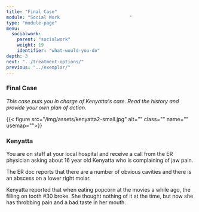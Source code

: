 ```yaml
---
title: "Final Case"
module: "Social Work                          "
type: "module-page"
menu:
  socialwork:
    parent: "socialwork"
    weight: 19
    identifier: "what-would-you-do"
depth: 3
next: "../treatment-options/"
previous: "../exemplar/"
---
```

<div class="pageblock"><h3>Final Case</h3><div class="maintext"><p><em>This case puts you in charge of Kenyatta's care. Read the history and provide your own plan of action.</em></p></div>
</div><div class="pageblock"><div class="right">{{< figure src="/img/assets/kenyatta2-small.jpg" alt="" class="" name="" usemap="">}}</div>
</div><div class="pageblock"><h3>Kenyatta</h3><div class="maintext"><p>You are on staff at your local hospital and receive a call from the ER physician asking about 16 year old Kenyatta who is complaining of jaw pain.</p>
<p>The ER doc reports that there are a number of obvious cavities and there is an abscess on a lower right molar.</p>
<p>Kenyatta reported that when eating popcorn at the movies a while ago, the filling on tooth #30 broke. She thought nothing of it at the time, but now she has throbbing pain and a bad taste in her mouth.</p></div>
</div><div class="pageblock"><div style="clear: both"></div>
</div>